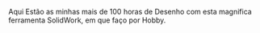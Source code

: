 Aqui Estão as minhas mais de 100 horas de Desenho com esta magnifica ferramenta SolidWork, em que faço por Hobby.
